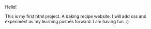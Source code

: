 Hello! 

This is my first html project. A baking recipe website.
I will add css and experiment as my learning pushes forward.
I am having fun.  :)
